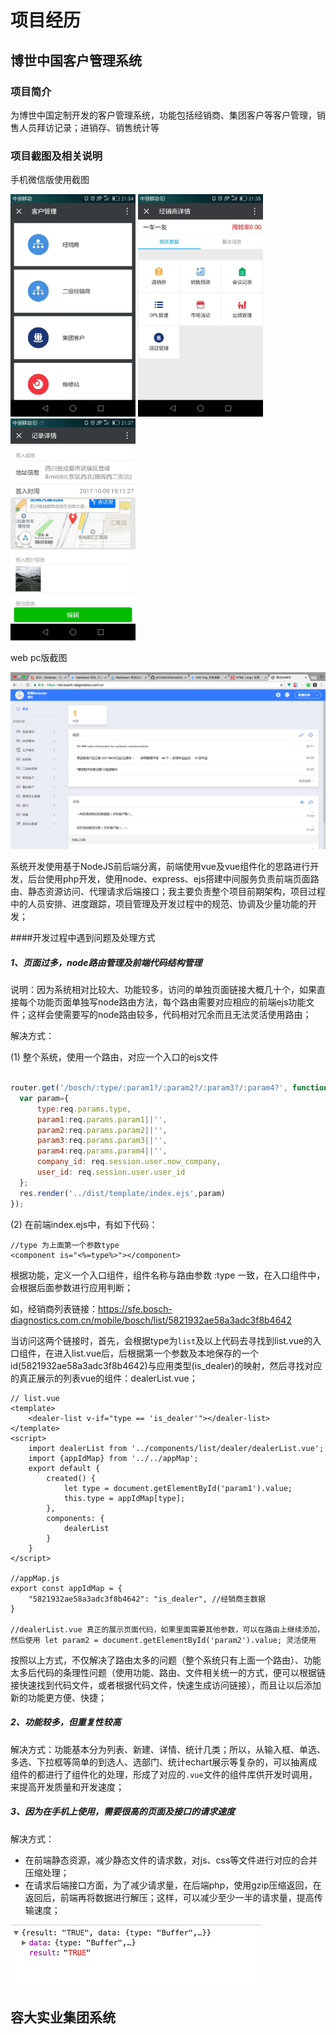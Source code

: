 # 项目经历

## 博世中国客户管理系统

### 项目简介

为博世中国定制开发的客户管理系统，功能包括经销商、集团客户等客户管理，销售人员拜访记录；进销存、销售统计等

### 项目截图及相关说明

手机微信版使用截图

<p>
<img alt="客户管理应用列表" width="200" src="./images/bosch_customer.jpeg"/>
<img alt="经销商详情" width="200" src="./images/bosch_custom_detail.jpeg"/>
<img alt="拜访记录详情" width="200" src="./images/bosch_visit.jpeg"/>
</p>

web pc版截图

<img alt="博世web版" src="./images/bosch_web.png" />

系统开发使用基于NodeJS前后端分离，前端使用vue及vue组件化的思路进行开发，后台使用php开发，使用node、express、ejs搭建中间服务负责前端页面路由、静态资源访问、代理请求后端接口；我主要负责整个项目前期架构，项目过程中的人员安排、进度跟踪，项目管理及开发过程中的规范、协调及少量功能的开发；


####开发过程中遇到问题及处理方式

##### 1、页面过多，node路由管理及前端代码结构管理

说明：因为系统相对比较大、功能较多，访问的单独页面链接大概几十个，如果直接每个功能页面单独写node路由方法，每个路由需要对应相应的前端ejs功能文件；这样会使需要写的node路由较多，代码相对冗余而且无法灵活使用路由；

解决方式：

(1) 整个系统，使用一个路由，对应一个入口的ejs文件

```js

router.get('/bosch/:type/:param1?/:param2?/:param3?/:param4?', function(req, res) {
  var param={
      type:req.params.type,
      param1:req.params.param1||'',
      param2:req.params.param2||'',
      param3:req.params.param3||'',
      param4:req.params.param4||'',
      company_id: req.session.user.now_company,
      user_id: req.session.user.user_id
  };
  res.render('../dist/template/index.ejs',param)
});

```

(2) 在前端index.ejs中，有如下代码：

```
//type 为上面第一个参数type
<component is="<%=type%>"></component>

```
根据功能，定义一个入口组件，组件名称与路由参数 :type 一致，在入口组件中，会根据后面参数进行应用判断；

如，经销商列表链接：https://sfe.bosch-diagnostics.com.cn/mobile/bosch/list/5821932ae58a3adc3f8b4642

当访问这两个链接时，首先，会根据type为```list```及以上代码去寻找到list.vue的入口组件，在进入list.vue后，后根据第一个参数及本地保存的一个id(5821932ae58a3adc3f8b4642)与应用类型(is_dealer)的映射，然后寻找对应的真正展示的列表vue的组件：dealerList.vue；

```
// list.vue
<template>
	<dealer-list v-if="type == 'is_dealer'"></dealer-list>
</template>
<script>
	import dealerList from '../components/list/dealer/dealerList.vue';
	import {appIdMap} from '../../appMap';
	export default {
		created() {
			let type = document.getElementById('param1').value;
			this.type = appIdMap[type];
		},
		components: {
			dealerList
		}
	}
</script>

//appMap.js
export const appIdMap = {
	"5821932ae58a3adc3f8b4642": "is_dealer", //经销商主数据
}

//dealerList.vue 真正的展示页面代码，如果里面需要其他参数，可以在路由上继续添加，然后使用 let param2 = document.getElementById('param2').value; 灵活使用
```
按照以上方式，不仅解决了路由太多的问题（整个系统只有上面一个路由）、功能太多后代码的条理性问题（使用功能、路由、文件相关统一的方式，便可以根据链接快速找到代码文件，或者根据代码文件，快速生成访问链接），而且让以后添加新的功能更方便、快捷；


##### 2、功能较多，但重复性较高

解决方式：功能基本分为列表、新建、详情、统计几类；所以，从输入框、单选、多选、下拉框等简单的到选人、选部门、统计echart展示等复杂的，可以抽离成组件的都进行了组件化的处理，形成了对应的```.vue```文件的组件库供开发时调用，来提高开发质量和开发速度；

##### 3、因为在手机上使用，需要很高的页面及接口的请求速度

解决方式：

- 在前端静态资源，减少静态文件的请求数，对js、css等文件进行对应的合并压缩处理；
- 在请求后端接口方面，为了减少请求量，在后端php，使用gzip压缩返回，在返回后，前端再将数据进行解压；这样，可以减少至少一半的请求量，提高传输速度；
<img src="./images/buffer.png" />


## 容大实业集团系统



